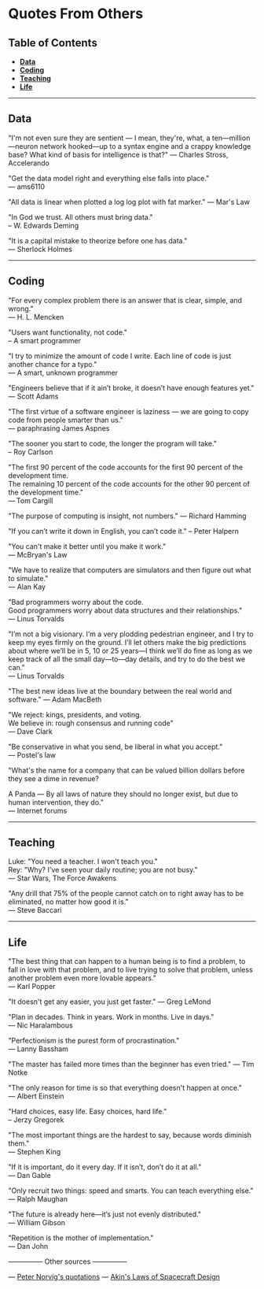 Quotes From Others
=======

Table of Contents
----

- __[Data](#data)__
- __[Coding](#coding)__
- __[Teaching](#teaching)__
- __[Life](#life)__

----
Data
----

"I'm not even sure they are sentient — I mean, they're, what, a ten—million—neuron network hooked—up to a syntax engine and a crappy knowledge base? What kind of basis for intelligence is that?"
— Charles Stross, Accelerando

"Get the data model right and everything else falls into place."  
— ams6110

"All data is linear when plotted a log log plot with fat marker."
— Mar's Law

"In God we trust. All others must bring data."   
– W. Edwards Deming

"It is a capital mistake to theorize before one has data."  
— Sherlock Holmes

----
Coding
----

"For every complex problem there is an answer that is clear, simple, and wrong."  
— H. L. Mencken

"Users want functionality, not code."  
– A smart programmer

"I try to minimize the amount of code I write. Each line of code is just another chance for a typo."  
— A smart, unknown programmer

"Engineers believe that if it ain’t broke, it doesn’t have enough features yet."  
— Scott Adams

"The first virtue of a software engineer is laziness — we are going to copy code from people smarter than us."  
— paraphrasing James Aspnes

"The sooner you start to code, the longer the program will take."  
– Roy Carlson

"The first 90 percent of the code accounts for the first 90 percent of the development time.  
The remaining 10 percent of the code accounts for the other 90 percent of the development time."  
— Tom Cargill

"The purpose of computing is insight, not numbers." 
— Richard Hamming

"If you can’t write it down in English, you can’t code it." 
– Peter Halpern

"You can't make it better until you make it work."  
— McBryan's Law

"We have to realize that computers are simulators and then figure out what to simulate."  
— Alan Kay

"Bad programmers worry about the code.   
Good programmers worry about data structures and their relationships."  
— Linus Torvalds

"I’m not a big visionary. I’m a very plodding pedestrian engineer, and I try to keep my eyes firmly on the ground. I’ll let others make the big predictions about where we’ll be in 5, 10 or 25 years—I think we’ll do fine as long as we keep track of all the small day—to—day details, and try to do the best we can."  
— Linus Torvalds 

"The best new ideas live at the boundary between the real world and software."
— Adam MacBeth

"We reject: kings, presidents, and voting.    
We believe in: rough consensus and running code"  
— Dave Clark

"Be conservative in what you send, be liberal in what you accept."  
— Postel's law

"What's the name for a company that can be valued billion dollars before they see a dime in revenue?

A Panda — By all laws of nature they should no longer exist, but due to human intervention, they do."  
— Internet forums

----
Teaching
-----

Luke: "You need a teacher. I won't teach you."   
Rey: "Why? I've seen your daily routine; you are not busy."  
— Star Wars, The Force Awakens

"Any drill that 75% of the people cannot catch on to right away has to be eliminated, no matter how good it is."  
— Steve Baccari

----
Life
-----

"The best thing that can happen to a human being is to find a problem, to fall in love with that problem, and to live trying to solve that problem, unless another problem even more lovable appears."  
— Karl Popper

"It doesn't get any easier, you just get faster." 
— Greg LeMond

"Plan in decades. Think in years. Work in months. Live in days."  
— Nic Haralambous

"Perfectionism is the purest form of procrastination."   
— Lanny Bassham

"The master has failed more times than the beginner has even tried."
— Tim Notke

"The only reason for time is so that everything doesn't happen at once."   
— Albert Einstein

"Hard choices, easy life. Easy choices, hard life."  
– Jerzy Gregorek

"The most important things are the hardest to say, because words diminish them."   
— Stephen King

"If it is important, do it every day. If it isn’t, don’t do it at all."  
— Dan Gable

"Only recruit two things: speed and smarts. You can teach everything else."  
— Ralph Maughan

"The future is already here—it’s just not evenly distributed."  
— William Gibson

"Repetition is the mother of implementation."  
— Dan John  

—————
Other sources
—————

— [Peter Norvig's quotations](https://norvig.com/quotations.html)
— [Akin's Laws of Spacecraft Design](https://spacecraft.ssl.umd.edu/akins_laws.html)
